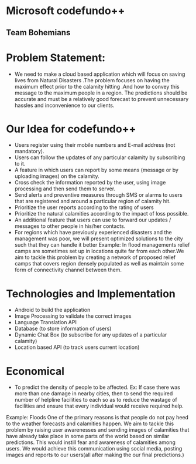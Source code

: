 # Microsoft codefundo++


## Team Bohemians

# Problem Statement:
* We need to make a cloud based application which will focus on saving lives from Natural Disasters .The problem focuses on having the maximum effect prior to the calamity hitting .And how to convey this message to the maximum people in a region.
The predictions should be accurate and must be a relatively good forecast to prevent unnecessary hassles and inconvenience to our clients.

# Our Idea for codefundo++
* Users register using their mobile numbers and E-mail address (not mandatory).
* Users can follow the updates of any particular calamity by subscribing to it.
* A feature in which users can report by some means (message or by uploading images) on the calamity.
* Cross check the information reported by the user, using image processing and then send them to server.
* Send alerts and preventive measures through SMS or alarms to users that are registered and around a particular region of calamity hit.
* Prioritize the user reports according to the rating of users
* Prioritize the natural calamities according to the impact of loss possible.
* An additional feature that users can use to forward our updates / messages to other people in his/her contacts.
* For regions which have previously experienced disasters and the management was poor, we will present optimized solutions to the city such that they can handle it better
Example: In flood managements relief camps are sometimes set up in locations quite far from each other.We aim to tackle this problem by creating a network of proposed relief camps that covers region densely populated as well as maintain some form of connectivity channel between them. 

# Technologies and Implementation
* Android to build the application
* Image Processing to validate the correct images
* Language Translation API 
* Database (to store information of users)
* Dynamic Chat Box (to subscribe for any updates of a particular calamity) 
* Location based API (to track users current location)

# Economical
* To predict the density of people to be affected.
Ex: If case there was more than one damage in nearby cities, then to send the required number of helpline facilities to each so as to reduce the wastage of facilities and ensure that every individual would receive required help.

Example: Floods 
One of the primary reasons is that people do not pay heed to the weather forecasts and calamities happen.
We aim to tackle this problem by raising user awarenesses and sending images of calamities that have already take place in some parts of the world based on similar predictions. This would instill fear and awareness of calamities among users.
We would achieve this communication using social media, posting images and reports to our users(all after making the our final predictions.) 
 
